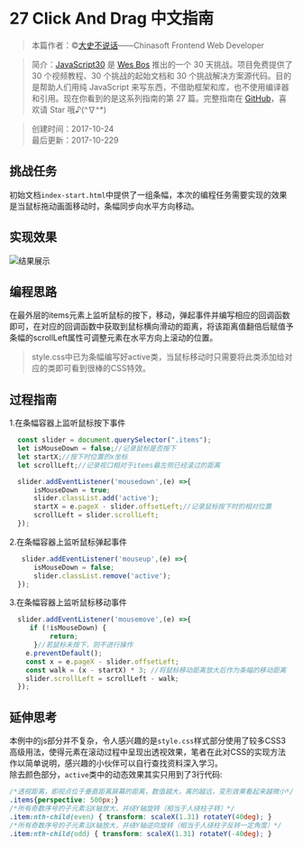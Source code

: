 # 27 Click And Drag 中文指南

> 本篇作者：©[大史不说话](https://github.com/dashnowords)——Chinasoft Frontend Web Developer

> 简介：[JavaScript30](https://javascript30.com) 是 [Wes Bos](https://github.com/wesbos) 推出的一个 30 天挑战。项目免费提供了 30 个视频教程、30
> 个挑战的起始文档和 30 个挑战解决方案源代码。目的是帮助人们用纯 JavaScript 来写东西，不借助框架和库，也不使用编译器和引用。现在你看到的是这系列指南的第 27
> 篇。完整指南在 [GitHub](https://github.com/soyaine/JavaScript30)，喜欢请 Star 哦♪(^∇^*)

> 创建时间：2017-10-24   
> 最后更新：2017-10-229

## 挑战任务

初始文档`index-start.html`中提供了一组条幅，本次的编程任务需要实现的效果是当鼠标拖动画面移动时，条幅同步向水平方向移动。

## 实现效果

![结果展示](https://github.com/soyaine/JavaScript30/blob/master/27%20-%20Click%20and%20Drag/effect.png)

## 编程思路

在最外层的items元素上监听鼠标的按下，移动，弹起事件并编写相应的回调函数即可，在对应的回调函数中获取到鼠标横向滑动的距离，将该距离值翻倍后赋值予条幅的scrollLeft属性可调整元素在水平方向上滚动的位置。
> style.css中已为条幅编写好active类，当鼠标移动时只需要将此类添加给对应的类即可看到很棒的CSS特效。

## 过程指南

1.在条幅容器上监听鼠标按下事件

```js
  const slider = document.querySelector(".items");
  let isMouseDown = false;//记录鼠标是否按下
  let startX;//按下时位置的x坐标
  let scrollLeft;//记录视口相对于items最左侧已经滚过的距离

  slider.addEventListener('mousedown',(e) =>{
      isMouseDown = true;
      slider.classList.add('active');
      startX = e.pageX - slider.offsetLeft;//记录鼠标按下时的相对位置
      scrollLeft = slider.scrollLeft;
  });
 ```   

2.在条幅容器上监听鼠标弹起事件

```js
   slider.addEventListener('mouseup',(e) =>{
      isMouseDown = false; 
      slider.classList.remove('active');
  });
```

3.在条幅容器上监听鼠标移动事件

```js
  slider.addEventListener('mousemove',(e) =>{
     if (!isMouseDown) {
          return;
      }//若鼠标未按下，则不进行操作
    e.preventDefault();
    const x = e.pageX - slider.offsetLeft;
    const walk = (x - startX) * 3; //将鼠标移动距离放大后作为条幅的移动距离
    slider.scrollLeft = scrollLeft - walk;
  });

```

## 延伸思考

本例中的js部分并不复杂，令人感兴趣的是`style.css`样式部分使用了较多CSS3高级用法，使得元素在滚动过程中呈现出透视效果，笔者在此对CSS的实现方法作以简单说明，感兴趣的小伙伴可以自行查找资料深入学习。   
除去颜色部分，`active`类中的动态效果其实只用到了3行代码:

```css
/*透视距离，即视点位于垂直距离屏幕的距离，数值越大，离的越远，变形效果看起来越微小*/
.items{perspective: 500px;}
/*所有奇数序号的子元素沿X轴放大，并绕Y轴旋转（相当于人绕柱子转）*/
.item:nth-child(even) { transform: scaleX(1.31) rotateY(40deg); }
/*所有奇数序号的子元素沿X轴放大，并绕Y轴逆向旋转（相当于人绕柱子反转一定角度）*/
.item:nth-child(odd) { transform: scaleX(1.31) rotateY(-40deg); }
```   
